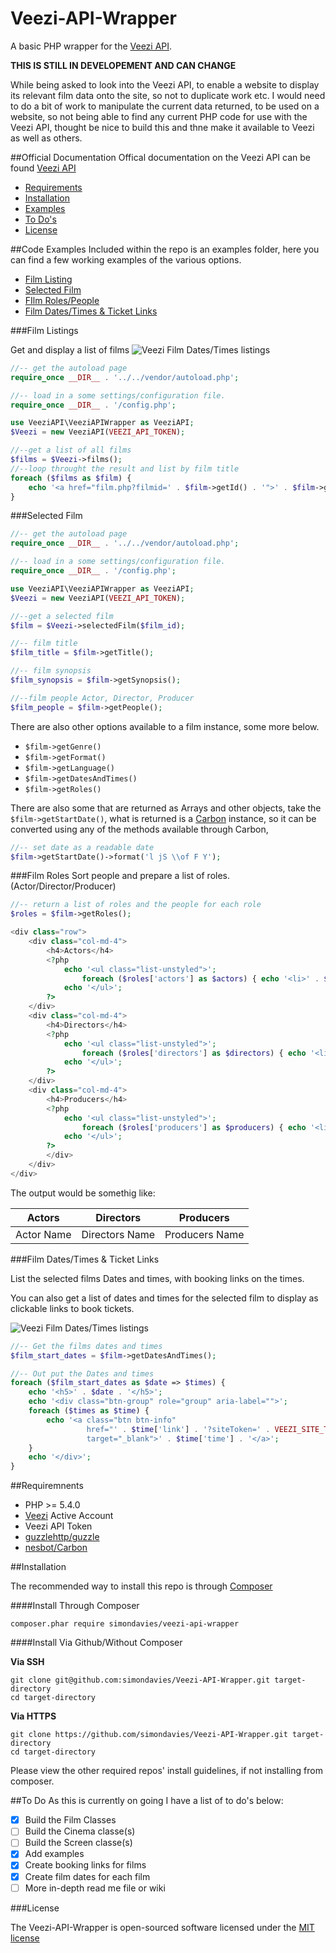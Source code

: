 # Veezi-API-Wrapper
A basic PHP wrapper for the [Veezi API](http://api.us.veezi.com/Help). 

**THIS IS STILL IN DEVELOPEMENT AND CAN CHANGE**

While being asked to look into the Veezi API,  to enable a website to display its relevant film data onto the site, so not to duplicate work etc. I would need to do a bit of work to manipulate the current data returned, to be used on a website, so not being able to find any current PHP code for use with the Veezi API, thought be nice to build this and thne make it available to Veezi as well as others. 

##Official Documentation
Offical documentation on the Veezi API can be found [Veezi API](http://api.us.veezi.com/Help)

- [Requirements](https://github.com/simondavies/Veezi-API-Wrapper/tree/develop#requiremnents)
- [Installation](https://github.com/simondavies/Veezi-API-Wrapper/tree/develop#installation)
- [Examples](https://github.com/simondavies/Veezi-API-Wrapper/tree/develop#code-examples)
- [To Do's](https://github.com/simondavies/Veezi-API-Wrapper/tree/develop#to-do)
- [License](https://github.com/simondavies/Veezi-API-Wrapper/tree/develop#license)

##Code Examples
Included within the repo is an examples folder, here you can find a few working examples of the various options.

- [Film Listing](https://github.com/simondavies/Veezi-API-Wrapper/tree/develop#film-listings)
- [Selected Film](https://github.com/simondavies/Veezi-API-Wrapper/tree/develop#selected-film)
- [FIlm Roles/People](https://github.com/simondavies/Veezi-API-Wrapper/tree/develop#film-roles)
- [Film Dates/Times & Ticket Links](https://github.com/simondavies/Veezi-API-Wrapper/tree/develop#film-datestimes--ticket-links)


###Film Listings

Get and display a list of films
![Veezi Film Dates/Times listings](/Examples/screenshots/Veezi-screenshot-FilmListings.png)

```php
//-- get the autoload page
require_once __DIR__ . '../../vendor/autoload.php';

//-- load in a some settings/configuration file.
require_once __DIR__ . '/config.php';

use VeeziAPI\VeeziAPIWrapper as VeeziAPI;
$Veezi = new VeeziAPI(VEEZI_API_TOKEN);

//--get a list of all films
$films = $Veezi->films();
//--loop throught the result and list by film title
foreach ($films as $film) {
    echo '<a href="film.php?filmid=' . $film->getId() . '">' . $film->getTitle() . '</a>';
}
```

###Selected Film 

```php
//-- get the autoload page
require_once __DIR__ . '../../vendor/autoload.php';

//-- load in a some settings/configuration file.
require_once __DIR__ . '/config.php';

use VeeziAPI\VeeziAPIWrapper as VeeziAPI;
$Veezi = new VeeziAPI(VEEZI_API_TOKEN);

//--get a selected film
$film = $Veezi->selectedFilm($film_id);

//-- film title
$film_title = $film->getTitle();

//-- film synopsis
$film_synopsis = $film->getSynopsis();

//--film people Actor, Director, Producer
$film_people = $film->getPeople();
```

There are also other options available to a film instance, some more below.
- `$film->getGenre()`
- `$film->getFormat()`
- `$film->getLanguage()`
- `$film->getDatesAndTimes()`
- `$film->getRoles()`

There are also some that are returned as Arrays and other objects, take the `$film->getStartDate()`, what is returned is a [Carbon](https://github.com/briannesbitt/Carbon) instance, so it can be converted using any of the methods available through Carbon,

```php
//-- set date as a readable date
$film->getStartDate()->format('l jS \\of F Y');
```

###Film Roles 
Sort people and prepare a list of roles. (Actor/Director/Producer)

```php
//-- return a list of roles and the people for each role 
$roles = $film->getRoles();

<div class="row">
    <div class="col-md-4">
        <h4>Actors</h4>
        <?php
            echo '<ul class="list-unstyled">';
                foreach ($roles['actors'] as $actors) { echo '<li>' . $actors . '</li>';}
            echo '</ul>';
        ?>
    </div>
    <div class="col-md-4">
        <h4>Directors</h4>
        <?php
            echo '<ul class="list-unstyled">';
                foreach ($roles['directors'] as $directors) { echo '<li>' . $directors . '</li>';}
            echo '</ul>';
        ?>
    </div>
    <div class="col-md-4">
        <h4>Producers</h4>
        <?php
            echo '<ul class="list-unstyled">';
                foreach ($roles['producers'] as $producers) { echo '<li>' . $producers . '</li>';}
            echo '</ul>';
        ?>
        </div>
    </div>
</div>
```

The output would be somethig like:

Actors | Directors | Producers
------------ | ------------- | -------------
Actor Name | Directors Name | Producers Name


###Film Dates/Times & Ticket Links 

List the selected films Dates and times, with booking links on the times.

You can also get a list of dates and times for the selected film to display as clickable links to book tickets.

![Veezi Film Dates/Times listings](/Examples/screenshots/Veezi-screenshot-DateAndTimes.png)

```php
//-- Get the films dates and times
$film_start_dates = $film->getDatesAndTimes();

//-- Out put the Dates and times
foreach ($film_start_dates as $date => $times) {
    echo '<h5>' . $date . '</h5>';
    echo '<div class="btn-group" role="group" aria-label="">';
    foreach ($times as $time) {
        echo '<a class="btn btn-info" 
                 href="' . $time['link'] . '?siteToken=' . VEEZI_SITE_TOKEN . '" 
                 target="_blank">' . $time['time'] . '</a>';
    }
    echo '</div>';
}
```

##Requiremnents

- PHP >= 5.4.0 
- [Veezi](http://www.veezi.com/) Active Account
- Veezi API Token
- [guzzlehttp/guzzle](https://github.com/guzzle/guzzle)
- [nesbot/Carbon](https://github.com/briannesbitt/Carbon)


##Installation

The recommended way to install this repo is through [Composer](http://getcomposer.org/)

####Install Through Composer

```
composer.phar require simondavies/veezi-api-wrapper
```

####Install Via Github/Without Composer

**Via SSH**
```
git clone git@github.com:simondavies/Veezi-API-Wrapper.git target-directory
cd target-directory
```
**Via HTTPS**
```
git clone https://github.com/simondavies/Veezi-API-Wrapper.git target-directory
cd target-directory
```

Please view the other required repos' install guidelines, if not installing from composer.


##To Do
As this is currently on going I have a list of to do's below:

- [x] Build the Film Classes
- [ ] Build the Cinema classe(s)
- [ ] Build the Screen classe(s)
- [x] Add examples 
- [x] Create booking links for films
- [x] Create film dates for each film
- [ ] More in-depth read me file or wiki 

###License

The Veezi-API-Wrapper is open-sourced software licensed under the [MIT license](http://opensource.org/licenses/MIT)

